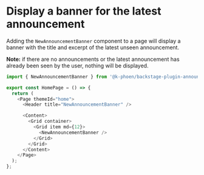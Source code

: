 # Display a banner for the latest announcement

Adding the `NewAnnouncementBanner` component to a page will display a banner with the title and excerpt of the latest unseen announcement.

**Note:** if there are no announcements or the latest announcement has already been seen by the user, nothing will be displayed.

```ts
import { NewAnnouncementBanner } from '@k-phoen/backstage-plugin-announcements';

export const HomePage = () => {
  return (
    <Page themeId="home">
      <Header title="NewAnnouncementBanner" />

      <Content>
        <Grid container>
          <Grid item md={12}>
            <NewAnnouncementBanner />
          </Grid>
        </Grid>
      </Content>
    </Page>
  );
};
```
